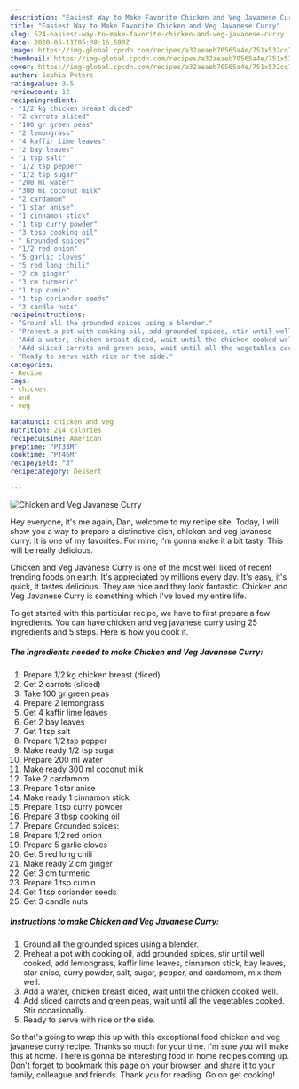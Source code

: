 ```yaml
---
description: "Easiest Way to Make Favorite Chicken and Veg Javanese Curry"
title: "Easiest Way to Make Favorite Chicken and Veg Javanese Curry"
slug: 624-easiest-way-to-make-favorite-chicken-and-veg-javanese-curry
date: 2020-05-11T05:38:16.590Z
image: https://img-global.cpcdn.com/recipes/a32aeaeb70565a4e/751x532cq70/chicken-and-veg-javanese-curry-recipe-main-photo.jpg
thumbnail: https://img-global.cpcdn.com/recipes/a32aeaeb70565a4e/751x532cq70/chicken-and-veg-javanese-curry-recipe-main-photo.jpg
cover: https://img-global.cpcdn.com/recipes/a32aeaeb70565a4e/751x532cq70/chicken-and-veg-javanese-curry-recipe-main-photo.jpg
author: Sophia Peters
ratingvalue: 3.5
reviewcount: 12
recipeingredient:
- "1/2 kg chicken breast diced"
- "2 carrots sliced"
- "100 gr green peas"
- "2 lemongrass"
- "4 kaffir lime leaves"
- "2 bay leaves"
- "1 tsp salt"
- "1/2 tsp pepper"
- "1/2 tsp sugar"
- "200 ml water"
- "300 ml coconut milk"
- "2 cardamom"
- "1 star anise"
- "1 cinnamon stick"
- "1 tsp curry powder"
- "3 tbsp cooking oil"
- " Grounded spices"
- "1/2 red onion"
- "5 garlic cloves"
- "5 red long chili"
- "2 cm ginger"
- "3 cm turmeric"
- "1 tsp cumin"
- "1 tsp coriander seeds"
- "3 candle nuts"
recipeinstructions:
- "Ground all the grounded spices using a blender."
- "Preheat a pot with cooking oil, add grounded spices, stir until well cooked, add lemongrass, kaffir lime leaves, cinnamon stick, bay leaves, star anise, curry powder, salt, sugar, pepper, and cardamom, mix them well."
- "Add a water, chicken breast diced, wait until the chicken cooked well."
- "Add sliced carrots and green peas, wait until all the vegetables cooked. Stir occasionally."
- "Ready to serve with rice or the side."
categories:
- Recipe
tags:
- chicken
- and
- veg

katakunci: chicken and veg 
nutrition: 214 calories
recipecuisine: American
preptime: "PT33M"
cooktime: "PT46M"
recipeyield: "3"
recipecategory: Dessert

---
```



![Chicken and Veg Javanese Curry](https://img-global.cpcdn.com/recipes/a32aeaeb70565a4e/751x532cq70/chicken-and-veg-javanese-curry-recipe-main-photo.jpg)

Hey everyone, it's me again, Dan, welcome to my recipe site. Today, I will show you a way to prepare a distinctive dish, chicken and veg javanese curry. It is one of my favorites. For mine, I'm gonna make it a bit tasty. This will be really delicious.

Chicken and Veg Javanese Curry is one of the most well liked of recent trending foods on earth. It's appreciated by millions every day. It's easy, it's quick, it tastes delicious. They are nice and they look fantastic. Chicken and Veg Javanese Curry is something which I've loved my entire life.




To get started with this particular recipe, we have to first prepare a few ingredients. You can have chicken and veg javanese curry using 25 ingredients and 5 steps. Here is how you cook it.

<!--inarticleads1-->

##### The ingredients needed to make Chicken and Veg Javanese Curry:

1. Prepare 1/2 kg chicken breast (diced)
1. Get 2 carrots (sliced)
1. Take 100 gr green peas
1. Prepare 2 lemongrass
1. Get 4 kaffir lime leaves
1. Get 2 bay leaves
1. Get 1 tsp salt
1. Prepare 1/2 tsp pepper
1. Make ready 1/2 tsp sugar
1. Prepare 200 ml water
1. Make ready 300 ml coconut milk
1. Take 2 cardamom
1. Prepare 1 star anise
1. Make ready 1 cinnamon stick
1. Prepare 1 tsp curry powder
1. Prepare 3 tbsp cooking oil
1. Prepare  Grounded spices:
1. Prepare 1/2 red onion
1. Prepare 5 garlic cloves
1. Get 5 red long chili
1. Make ready 2 cm ginger
1. Get 3 cm turmeric
1. Prepare 1 tsp cumin
1. Get 1 tsp coriander seeds
1. Get 3 candle nuts




<!--inarticleads2-->

##### Instructions to make Chicken and Veg Javanese Curry:

1. Ground all the grounded spices using a blender.
1. Preheat a pot with cooking oil, add grounded spices, stir until well cooked, add lemongrass, kaffir lime leaves, cinnamon stick, bay leaves, star anise, curry powder, salt, sugar, pepper, and cardamom, mix them well.
1. Add a water, chicken breast diced, wait until the chicken cooked well.
1. Add sliced carrots and green peas, wait until all the vegetables cooked. Stir occasionally.
1. Ready to serve with rice or the side.




So that's going to wrap this up with this exceptional food chicken and veg javanese curry recipe. Thanks so much for your time. I'm sure you will make this at home. There is gonna be interesting food in home recipes coming up. Don't forget to bookmark this page on your browser, and share it to your family, colleague and friends. Thank you for reading. Go on get cooking!
